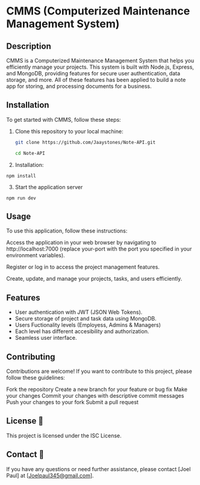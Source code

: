 # CMMS (Computerized Maintenance Management System)


## Description

CMMS is a Computerized Maintenance Management System that helps you efficiently manage your projects. This system is built with Node.js, Express, and MongoDB, providing features for secure user authentication, data storage, and more. All of these features has been applied to build a note app for storing, and processing documents for a business.

## Installation

To get started with CMMS, follow these steps:

1. Clone this repository to your local machine:
   ```bash
   git clone https://github.com/Jaaystones/Note-API.git

   cd Note-API

   ```

2. Installation:
```
npm install

```
3. Start the application server
```
npm run dev

```
## Usage
To use this application, follow these instructions:

Access the application in your web browser by navigating to http://localhost:7000 
(replace your-port with the port you specified in your environment variables).

Register or log in to access the project management features.

Create, update, and manage your projects, tasks, and users efficiently.

## Features
+ User authentication with JWT (JSON Web Tokens).
+ Secure storage of project and task data using MongoDB.
+ Users Fuctionality levels (Employess, Admins & Managers)
+ Each level has different accesibility and authorization.
+ Seamless user interface.



## Contributing
Contributions are welcome! If you want to contribute to this project, please follow these guidelines:

Fork the repository
Create a new branch for your feature or bug fix
Make your changes
Commit your changes with descriptive commit messages
Push your changes to your fork
Submit a pull request

## License :wrench:
This project is licensed under the ISC License.

## Contact :book:
If you have any questions or need further assistance, please contact [Joel Paul] at [Joelpaul345@gmail.com].
